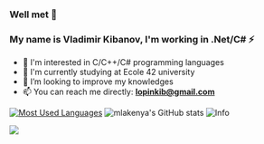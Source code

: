
### Well met 👋 
### My name is Vladimir Kibanov, I'm working in .Net/C# ⚡
- 👀 I'm interested in C/C++/C# programming languages
- 🌱 I'm currently studying at Ecole 42 university
- 💞️ I’m looking to improve my knowledges
- 📫 You can reach me directly: **lopinkib@gmail.com**
<!-- 
github_dark 
&theme=radical -->
[![Most Used Languages](https://github-readme-stats.vercel.app/api/top-langs/?username=mlakenya&show_icons=true&theme=github_dark)](https://github.com/mlakenya?tab=repositories)
![mlakenya's GitHub stats](https://github-readme-stats.vercel.app/api?username=mlakenya&count_private=true&show_icons=true&theme=github_dark)
![Info](https://github-profile-summary-cards.vercel.app/api/cards/profile-details?username=mlakenya&show_icons=true&theme=github_dark)

![](https://komarev.com/ghpvc/?username=mlakenya&label=PROFILE+VIEWS&style=flat-square&color=blue)
